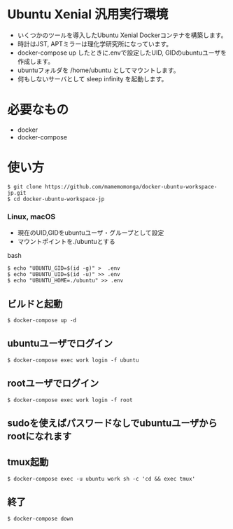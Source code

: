 # Ubuntu Xenial 汎用実行環境

* いくつかのツールを導入したUbuntu Xenial Dockerコンテナを構築します。
* 時計はJST, APTミラーは理化学研究所になっています。
* docker-compose up したときに.envで設定したUID, GIDのubuntuユーザを作成します。
* ubuntuフォルダを /home/ubuntu としてマウントします。
* 何もしないサーバとして sleep infinity を起動します。

# 必要なもの

* docker
* docker-compose

# 使い方

	$ git clone https://github.com/mamemomonga/docker-ubuntu-workspace-jp.git
	$ cd docker-ubuntu-workspace-jp

### Linux, macOS

* 現在のUID,GIDをubuntuユーザ・グループとして設定
* マウントポイントを./ubuntuとする

bash

	$ echo "UBUNTU_GID=$(id -g)" >  .env
	$ echo "UBUNTU_UID=$(id -u)" >> .env
	$ echo "UBUNTU_HOME=./ubuntu" >> .env

## ビルドと起動

	$ docker-compose up -d

## ubuntuユーザでログイン

	$ docker-compose exec work login -f ubuntu

## rootユーザでログイン

	$ docker-compose exec work login -f root

## sudoを使えばパスワードなしでubuntuユーザからrootになれます

## tmux起動

	$ docker-compose exec -u ubuntu work sh -c 'cd && exec tmux'

## 終了

	$ docker-compose down

